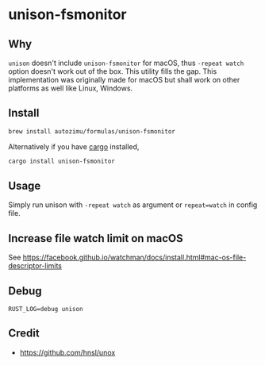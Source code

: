 # unison-fsmonitor

## Why
`unison` doesn't include `unison-fsmonitor` for macOS, thus `-repeat watch` option doesn't work out of the box. This utility fills the gap. This implementation was originally made for macOS but shall work on other platforms as well like Linux, Windows.

## Install
```sh
brew install autozimu/formulas/unison-fsmonitor
```
Alternatively if you have [cargo](https://github.com/rust-lang/cargo) installed,
```sh
cargo install unison-fsmonitor
```

## Usage
Simply run unison with `-repeat watch` as argument or `repeat=watch` in config file.

## Increase file watch limit on macOS
See <https://facebook.github.io/watchman/docs/install.html#mac-os-file-descriptor-limits>

## Debug
```
RUST_LOG=debug unison
```

## Credit
- <https://github.com/hnsl/unox>
